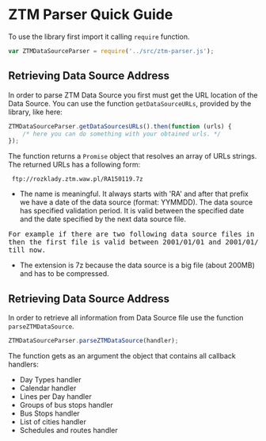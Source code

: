 ZTM Parser Quick Guide
=============

To use the library first import it calling `require` function.

```javascript
var ZTMDataSourceParser = require('../src/ztm-parser.js');
```

Retrieving Data Source Address
-------------------

In order to parse ZTM Data Source you first must get the URL location of the Data Source. You can use the function
`getDataSourceURLs`, provided by the library, like here:

```javascript
ZTMDataSourceParser.getDataSourcesURLs().then(function (urls) {
    /* here you can do something with your obtained urls. */
});
```

The function returns a `Promise` object that resolves an array of URLs strings. The returned URLs has a following form:

```
 ftp://rozklady.ztm.waw.pl/RA150119.7z
```

* The name is meaningful. It always starts with 'RA' and after that prefix we have a date of the data source
(format: YYMMDD). The data source has specified validation period. It is valid between the specified date and the date
specified by the next data source file.

<pre>
For example if there are two following data source files in repository: RA010101.7z and RA.010106.7z 
then the first file is valid between 2001/01/01 and 2001/01/06 and the second one is valid from 2001/01/06 
till now.
</pre>

* The extension is 7z because the data source is a big file (about 200MB) and has to be compressed.

Retrieving Data Source Address
-------------------

In order to retrieve all information from Data Source file use the function `parseZTMDataSource`.

```javascript
ZTMDataSourceParser.parseZTMDataSource(handler);
```

The function gets as an argument the object that contains all callback handlers:

* Day Types handler
* Calendar handler
* Lines per Day handler
* Groups of bus stops handler
* Bus Stops handler
* List of cities handler
* Schedules and routes handler
